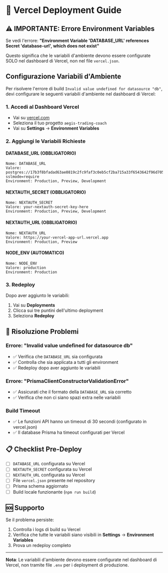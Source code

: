 # 🚀 Vercel Deployment Guide

## ⚠️ IMPORTANTE: Errore Environment Variables

Se vedi l'errore: **"Environment Variable 'DATABASE_URL' references Secret 'database-url', which does not exist"**

Questo significa che le variabili d'ambiente devono essere configurate SOLO nel dashboard di Vercel, non nel file `vercel.json`.

## Configurazione Variabili d'Ambiente

Per risolvere l'errore di build `Invalid value undefined for datasource "db"`, devi configurare le seguenti variabili d'ambiente nel dashboard di Vercel:

### 1. Accedi al Dashboard Vercel
- Vai su [vercel.com](https://vercel.com)
- Seleziona il tuo progetto `aegis-trading-coach`
- Vai su **Settings** → **Environment Variables**

### 2. Aggiungi le Variabili Richieste

#### DATABASE_URL (OBBLIGATORIO)
```
Nome: DATABASE_URL
Valore: postgres://17b3f8bfadad63ae0819c2fc9faf3c0eb5cf2ba715a33f6543642f96d7050a32:sk_sDZsNRCzd3ODUzJwC9CD6@db.prisma.io:5432/postgres?sslmode=require
Environment: Production, Preview, Development
```

#### NEXTAUTH_SECRET (OBBLIGATORIO)
```
Nome: NEXTAUTH_SECRET
Valore: your-nextauth-secret-key-here
Environment: Production, Preview, Development
```

#### NEXTAUTH_URL (OBBLIGATORIO)
```
Nome: NEXTAUTH_URL
Valore: https://your-vercel-app-url.vercel.app
Environment: Production, Preview
```

#### NODE_ENV (AUTOMATICO)
```
Nome: NODE_ENV
Valore: production
Environment: Production
```

### 3. Redeploy
Dopo aver aggiunto le variabili:
1. Vai su **Deployments**
2. Clicca sui tre puntini dell'ultimo deployment
3. Seleziona **Redeploy**

## 🔧 Risoluzione Problemi

### Errore: "Invalid value undefined for datasource db"
- ✅ Verifica che `DATABASE_URL` sia configurata
- ✅ Controlla che sia applicata a tutti gli environment
- ✅ Redeploy dopo aver aggiunto le variabili

### Errore: "PrismaClientConstructorValidationError"
- ✅ Assicurati che il formato della `DATABASE_URL` sia corretto
- ✅ Verifica che non ci siano spazi extra nelle variabili

### Build Timeout
- ✅ Le funzioni API hanno un timeout di 30 secondi (configurato in vercel.json)
- ✅ Il database Prisma ha timeout configurati per Vercel

## 📋 Checklist Pre-Deploy

- [ ] `DATABASE_URL` configurata su Vercel
- [ ] `NEXTAUTH_SECRET` configurata su Vercel  
- [ ] `NEXTAUTH_URL` configurata su Vercel
- [ ] File `vercel.json` presente nel repository
- [ ] Prisma schema aggiornato
- [ ] Build locale funzionante (`npm run build`)

## 🆘 Supporto

Se il problema persiste:
1. Controlla i logs di build su Vercel
2. Verifica che tutte le variabili siano visibili in **Settings** → **Environment Variables**
3. Prova un redeploy completo

---

**Nota**: Le variabili d'ambiente devono essere configurate nel dashboard di Vercel, non tramite file `.env` per i deployment di produzione.